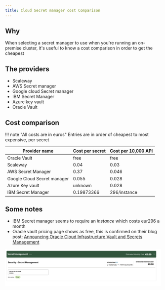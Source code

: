 ```yaml
---
title: Cloud Secret manager cost Comparison
---
```


## Why

When selecting a secret manager to use when you're running an on-premise cluster, it's useful to know a cost comparison
in order to get the cheapest

## The providers

* Scaleway
* AWS Secret manager
* Google cloud Secret manager
* IBM Secret Manager
* Azure key vault
* Oracle Vault



## Cost comparison

!!! note "All costs are in euros"
    Entries are in order of cheapest to most expensive, per secret

| Provider name               | Cost per secret | Cost per 10,000 API |
|-----------------------------|-----------------|---------------------|
| Oracle Vault                | free            | free                |
| Scaleway                    | 0.04            | 0.03                |
| AWS Secret Manager          | 0.37            | 0.046               |
| Google Cloud Secret manager | 0.055           | 0.028               |
| Azure Key vault             | unknown         | 0.028               |
| IBM Secret Manager          | 0.19873366      | 296/instance        |

## Some notes

* IBM Secret manager seems to require an _instance_ which costs eur296 a month
* Oracle vault pricing page shows as free, this is confirmed on their blog post: [Announcing Oracle Cloud Infrastructure Vault and Secrets Management](https://blogs.oracle.com/cloudsecurity/post/announcing-oracle-cloud-infrastructure-vault-and-secrets-management#:~:text=blog%20post.-,And%20No%20Cost,-Effective%20secrets%20management)

![img.png](../assets/oracle-secret-manager.png)
